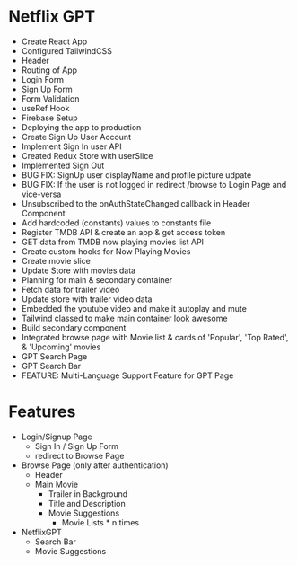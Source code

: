 # Netflix GPT
- Create React App
- Configured TailwindCSS
- Header
- Routing of App
- Login Form
- Sign Up Form
- Form Validation
- useRef Hook
- Firebase Setup
- Deploying the app to production
- Create Sign Up User Account
- Implement Sign In user API
- Created Redux Store with userSlice
- Implemented Sign Out
- BUG FIX: SignUp user displayName and profile picture udpate
- BUG FIX: If the user is not logged in redirect /browse to Login Page and vice-versa
- Unsubscribed to the onAuthStateChanged callback in Header Component
- Add hardcoded (constants) values to constants file
- Register TMDB API & create an app & get access token
- GET data from TMDB now playing movies list API
- Create custom hooks for Now Playing Movies
- Create movie slice 
- Update Store with movies data
- Planning for main & secondary container
- Fetch data for trailer video
- Update store with trailer video data
- Embedded the youtube video and make it autoplay and mute
- Tailwind classed to make main container look awesome
- Build secondary component
- Integrated browse page with Movie list & cards of 'Popular', 'Top Rated', & 'Upcoming' movies
- GPT Search Page
- GPT Search Bar
- FEATURE: Multi-Language Support Feature for GPT Page

# Features
- Login/Signup Page
  - Sign In / Sign Up Form
  - redirect to Browse Page
- Browse Page (only after authentication)
  - Header
  - Main Movie
    - Trailer in Background
    - Title and Description
    - Movie Suggestions
      - Movie Lists * n times
- NetflixGPT
  - Search Bar
  - Movie Suggestions